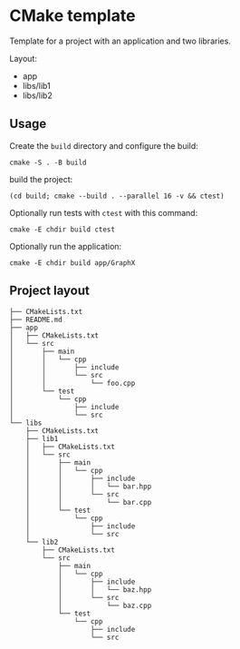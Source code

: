 # CMake template

Template for a project with an application and two libraries.

Layout:

* app
* libs/lib1
* libs/lib2

## Usage

Create the ```build``` directory and configure the build:

```shell
cmake -S . -B build
```

build the project:

```shell
(cd build; cmake --build . --parallel 16 -v && ctest)
```

Optionally run tests with ```ctest``` with this command:

```shell
cmake -E chdir build ctest
```

Optionally run the application:

```shell
cmake -E chdir build app/GraphX
```

## Project layout

```pre
├── CMakeLists.txt
├── README.md
├── app
│   ├── CMakeLists.txt
│   └── src
│       ├── main
│       │   └── cpp
│       │       ├── include
│       │       └── src
│       │           └── foo.cpp
│       └── test
│           └── cpp
│               ├── include
│               └── src
└── libs
    ├── CMakeLists.txt
    ├── lib1
    │   ├── CMakeLists.txt
    │   └── src
    │       ├── main
    │       │   └── cpp
    │       │       ├── include
    │       │       │   └── bar.hpp
    │       │       └── src
    │       │           └── bar.cpp
    │       └── test
    │           └── cpp
    │               ├── include
    │               └── src
    └── lib2
        ├── CMakeLists.txt
        └── src
            ├── main
            │   └── cpp
            │       ├── include
            │       │   └── baz.hpp
            │       └── src
            │           └── baz.cpp
            └── test
                └── cpp
                    ├── include
                    └── src
```
